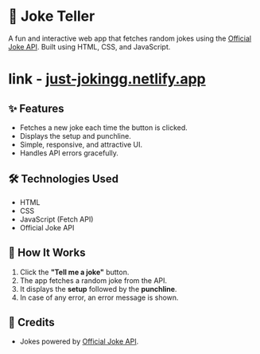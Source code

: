 # 🤣 Joke Teller

A fun and interactive web app that fetches random jokes using the [Official Joke API](https://official-joke-api.appspot.com/). Built using HTML, CSS, and JavaScript.

# link - [just-jokingg.netlify.app](https://just-jokingg.netlify.app/)

## ✨ Features

- Fetches a new joke each time the button is clicked.
- Displays the setup and punchline.
- Simple, responsive, and attractive UI.
- Handles API errors gracefully.

## 🛠️ Technologies Used

- HTML
- CSS
- JavaScript (Fetch API)
- Official Joke API

## 📌 How It Works

1. Click the **"Tell me a joke"** button.
2. The app fetches a random joke from the API.
3. It displays the **setup** followed by the **punchline**.
4. In case of any error, an error message is shown.

## 🙌 Credits

- Jokes powered by [Official Joke API](https://github.com/15Dkatz/official_joke_api).
